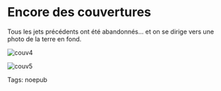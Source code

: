 # Encore des couvertures

Tous les jets précédents ont été abandonnés... et on se dirige vers une photo de la terre en fond.

![couv4](http://blog.tcrouzet.comhttps://tcrouzet.com/images_tc/2009/01/couv4.jpg)

![couv5](http://blog.tcrouzet.comhttps://tcrouzet.com/images_tc/2009/01/couv5.jpg)

Tags: noepub
